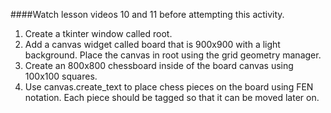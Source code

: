 ####Watch lesson videos 10 and 11 before attempting this activity.
1. Create a tkinter window called root.
2. Add a canvas widget called board that is 900x900 with a light background. Place the canvas in root using the grid 
geometry manager.
3. Create an 800x800 chessboard inside of the board canvas using 100x100 squares.
4. Use canvas.create_text to place chess pieces on the board using FEN notation. Each piece should be tagged so that it 
can be moved later on.
